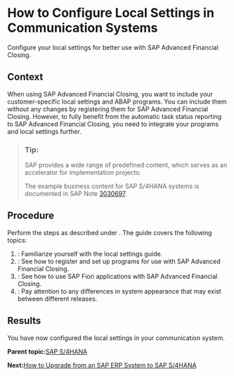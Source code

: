 <!-- loioa3b374a3887842dd84eca9196362b1a6 -->

# How to Configure Local Settings in Communication Systems

Configure your local settings for better use with SAP Advanced Financial Closing.



## Context

When using SAP Advanced Financial Closing, you want to include your customer-specific local settings and ABAP programs. You can include them without any changes by registering them for SAP Advanced Financial Closing. However, to fully benefit from the automatic task status reporting to SAP Advanced Financial Closing, you need to integrate your programs and local settings further.

> ### Tip:  
> SAP provides a wide range of predefined content, which serves as an accelerator for implementation projects:
> 
> The example business content for SAP S/4HANA systems is documented in SAP Note [3030697](https://me.sap.com/notes/3030697).



<a name="loioa3b374a3887842dd84eca9196362b1a6__steps_ttj_jnn_3rb"/>

## Procedure

Perform the steps as described under <?sap-ot O2O class="- topic/xref " href="b9fac8285765445ba0eaaa9bdf738e3d.xml" text="SAP Advanced Financial Closing Local Settings Guide" desc="" xtrc="xref:1" xtrf="file:/home/builder/src/dita-all/crl1564036446177/loio5ac9737f9c0d44818734ea620b69186e_en-US/src/content/localization/en-us/a3b374a3887842dd84eca9196362b1a6.xml" output-class="" outputTopicFile="file:/home/builder/tp.net.sf.dita-ot/2.3/plugins/com.elovirta.dita.markdown_1.3.0/xsl/dita2markdownImpl.xsl" ?>. The guide covers the following topics:

1.  <?sap-ot O2O class="- topic/xref " href="b9fac8285765445ba0eaaa9bdf738e3d.xml" text="" desc="" xtrc="xref:2" xtrf="file:/home/builder/src/dita-all/crl1564036446177/loio5ac9737f9c0d44818734ea620b69186e_en-US/src/content/localization/en-us/a3b374a3887842dd84eca9196362b1a6.xml" output-class="" outputTopicFile="file:/home/builder/tp.net.sf.dita-ot/2.3/plugins/com.elovirta.dita.markdown_1.3.0/xsl/dita2markdownImpl.xsl" ?>: Familiarize yourself with the local settings guide.

2.  <?sap-ot O2O class="- topic/xref " href="a028800cbc3741909800f68a0c8f08dd.xml" text="" desc="" xtrc="xref:3" xtrf="file:/home/builder/src/dita-all/crl1564036446177/loio5ac9737f9c0d44818734ea620b69186e_en-US/src/content/localization/en-us/a3b374a3887842dd84eca9196362b1a6.xml" output-class="" outputTopicFile="file:/home/builder/tp.net.sf.dita-ot/2.3/plugins/com.elovirta.dita.markdown_1.3.0/xsl/dita2markdownImpl.xsl" ?>: See how to register and set up programs for use with SAP Advanced Financial Closing.

3.  <?sap-ot O2O class="- topic/xref " href="5e4bffe369fd4f7397c4e8f27f30a14a.xml" text="" desc="" xtrc="xref:4" xtrf="file:/home/builder/src/dita-all/crl1564036446177/loio5ac9737f9c0d44818734ea620b69186e_en-US/src/content/localization/en-us/a3b374a3887842dd84eca9196362b1a6.xml" output-class="" outputTopicFile="file:/home/builder/tp.net.sf.dita-ot/2.3/plugins/com.elovirta.dita.markdown_1.3.0/xsl/dita2markdownImpl.xsl" ?>: See how to use SAP Fiori applications with SAP Advanced Financial Closing.

4.  <?sap-ot O2O class="- topic/xref " href="c4f4e2fee4be4de59fbc7514286d0c87.xml" text="" desc="" xtrc="xref:5" xtrf="file:/home/builder/src/dita-all/crl1564036446177/loio5ac9737f9c0d44818734ea620b69186e_en-US/src/content/localization/en-us/a3b374a3887842dd84eca9196362b1a6.xml" output-class="" outputTopicFile="file:/home/builder/tp.net.sf.dita-ot/2.3/plugins/com.elovirta.dita.markdown_1.3.0/xsl/dita2markdownImpl.xsl" ?>: Pay attention to any differences in system appearance that may exist between different releases.




<a name="loioa3b374a3887842dd84eca9196362b1a6__result_jqg_f4n_3rb"/>

## Results

You have now configured the local settings in your communication system.

**Parent topic:**[SAP S/4HANA](sap-s-4hana-15a3a5b.md "Perform the following steps to connect SAP Advanced Financial Closing to your SAP S/4HANA system. Perform the last two steps only if they apply to your use case.")

**Next:**[How to Upgrade from an SAP ERP System to SAP S/4HANA](how-to-upgrade-from-an-sap-erp-system-to-sap-s-4hana-1fdf114.md "If you have already used SAP Advanced Financial Closing in connection with your SAP ERP system, you can upgrade from SAP ERP to SAP S/4HANA as your financial communication system and retrieve information about organizational units, the factory calendar, and so on.")

